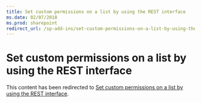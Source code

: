 ```yaml
---
title: Set custom permissions on a list by using the REST interface
ms.date: 02/07/2018
ms.prod: sharepoint
redirect_url: /sp-add-ins/set-custom-permissions-on-a-list-by-using-the-rest-interface
---
```



# Set custom permissions on a list by using the REST interface

This content has been redirected to [Set custom permissions on a list by using the REST interface](sp-add-ins/set-custom-permissions-on-a-list-by-using-the-rest-interface.md).